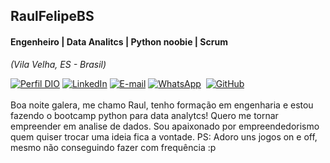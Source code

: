 ## RaulFelipeBS

#### Engenheiro | Data Analitcs | Python noobie | Scrum
<i>(Vila Velha, ES - Brasil)</i>

[![Perfil DIO](https://img.shields.io/badge/-Meu%20Perfil%20na%20DIO-0077B5?style=for-the-badge&logo=gitbook&logoColor=white)](https://[www.dio.me/users/tokou_cavalcanti](https://www.dio.me/users/raul_silva_030))
[![LinkedIn](https://img.shields.io/badge/linkedin-%230077B5.svg?style=for-the-badge&logo=linkedin&logoColor=white)](https://www.linkedin.com/in/raulfelipebs/)
[![E-mail](https://img.shields.io/badge/-Email-0077B5?style=for-the-badge&logo=microsoft-outlook&logoColor=white)](mailto:raul.silva.030@gmail.com)
[![WhatsApp](https://img.shields.io/badge/WhatsApp-0077B5?style=for-the-badge&logo=whatsapp&logoColor=white)](https://api.whatsapp.com/send?phone=5527997986833)  
[![GitHub](https://img.shields.io/badge/GitHub-0077B5?style=for-the-badge&logo=github&logoColor=white)](https://github.com/tauan)
<br />
<br />
Boa noite galera, me chamo Raul, tenho formação em engenharia e estou fazendo o bootcamp python para data analytcs! Quero me tornar empreender em analise de dados. 
Sou apaixonado por empreendedorismo quem quiser trocar uma ideia fica a vontade. PS: Adoro uns jogos on e off, mesmo não conseguindo fazer com frequência :p </br>
